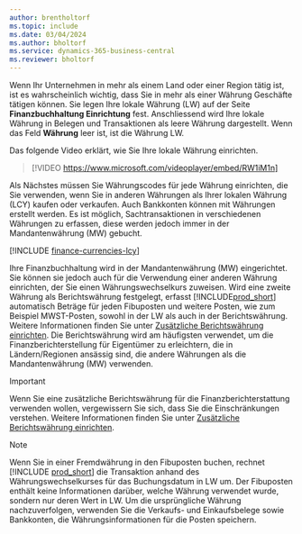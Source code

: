 ```yaml
---
author: brentholtorf
ms.topic: include
ms.date: 03/04/2024
ms.author: bholtorf
ms.service: dynamics-365-business-central
ms.reviewer: bholtorf
---
```

Wenn Ihr Unternehmen in mehr als einem Land oder einer Region tätig ist, ist es wahrscheinlich wichtig, dass Sie in mehr als einer Währung Geschäfte tätigen können. Sie legen Ihre lokale Währung (LW) auf der Seite **Finanzbuchhaltung Einrichtung** fest. Anschliessend wird Ihre lokale Währung in Belegen und Transaktionen als leere Währung dargestellt. Wenn das Feld **Währung** leer ist, ist die Währung LW.

Das folgende Video erklärt, wie Sie Ihre lokale Währung einrichten.

> [!VIDEO https://www.microsoft.com/videoplayer/embed/RW1iM1n]

Als Nächstes müssen Sie Währungscodes für jede Währung einrichten, die Sie verwenden, wenn Sie in anderen Währungen als Ihrer lokalen Währung (LCY) kaufen oder verkaufen. Auch Bankkonten können mit Währungen erstellt werden. Es ist möglich, Sachtransaktionen in verschiedenen Währungen zu erfassen, diese werden jedoch immer in der Mandantenwährung (MW) gebucht.

[!INCLUDE [finance-currencies-lcy](finance-currencies-lcy-note.md)]

Ihre Finanzbuchhaltung wird in der Mandantenwährung (MW) eingerichtet. Sie können sie jedoch auch für die Verwendung einer anderen Währung einrichten, der Sie einen Währungswechselkurs zuweisen. Wird eine zweite Währung als Berichtswährung festgelegt, erfasst [!INCLUDE[prod_short](prod_short.md)] automatisch Beträge für jeden Fibuposten und weitere Posten, wie zum Beispiel MWST-Posten, sowohl in der LW als auch in der Berichtswährung. Weitere Informationen finden Sie unter [Zusätzliche Berichtswährung einrichten](../finance-how-setup-additional-currencies.md). Die Berichtswährung wird am häufigsten verwendet, um die Finanzberichterstellung für Eigentümer zu erleichtern, die in Ländern/Regionen ansässig sind, die andere Währungen als die Mandantenwährung (MW) verwenden.  

> [!IMPORTANT]
> Wenn Sie eine zusätzliche Berichtswährung für die Finanzberichterstattung verwenden wollen, vergewissern Sie sich, dass Sie die Einschränkungen verstehen. Weitere Informationen finden Sie unter [Zusätzliche Berichtswährung einrichten](../finance-how-setup-additional-currencies.md).

> [!NOTE]  
> Wenn Sie in einer Fremdwährung in den Fibuposten buchen, rechnet [!INCLUDE [prod_short](prod_short.md)] die Transaktion anhand des Währungswechselkurses für das Buchungsdatum in LW um. Der Fibuposten enthält keine Informationen darüber, welche Währung verwendet wurde, sondern nur deren Wert in LW. Um die ursprüngliche Währung nachzuverfolgen, verwenden Sie die Verkaufs- und Einkaufsbelege sowie Bankkonten, die Währungsinformationen für die Posten speichern.
